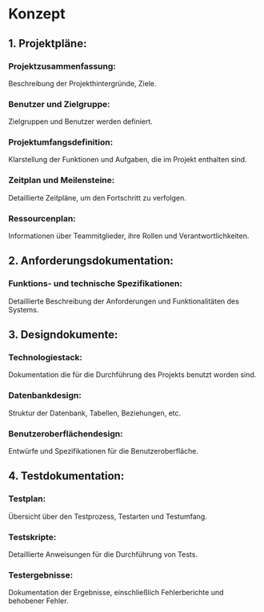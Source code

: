 # Konzept
## 1. Projektpläne:
### Projektzusammenfassung: 
Beschreibung der Projekthintergründe, Ziele.
### Benutzer und Zielgruppe:
Zielgruppen und Benutzer werden definiert.
### Projektumfangsdefinition: 
Klarstellung der Funktionen und Aufgaben, die im Projekt enthalten sind.
### Zeitplan und Meilensteine: 
Detaillierte Zeitpläne, um den Fortschritt zu verfolgen.
### Ressourcenplan: 
Informationen über Teammitglieder, ihre Rollen und Verantwortlichkeiten.

## 2. Anforderungsdokumentation:
### Funktions- und technische Spezifikationen: 
Detaillierte Beschreibung der Anforderungen und Funktionalitäten des Systems.

## 3. Designdokumente:
### Technologiestack: 
Dokumentation die für die Durchführung des Projekts benutzt worden sind.
### Datenbankdesign: 
Struktur der Datenbank, Tabellen, Beziehungen, etc.
### Benutzeroberflächendesign: 
Entwürfe und Spezifikationen für die Benutzeroberfläche.

## 4. Testdokumentation:
### Testplan: 
Übersicht über den Testprozess, Testarten und Testumfang.
### Testskripte: 
Detaillierte Anweisungen für die Durchführung von Tests.
### Testergebnisse: 
Dokumentation der Ergebnisse, einschließlich Fehlerberichte und behobener Fehler.

